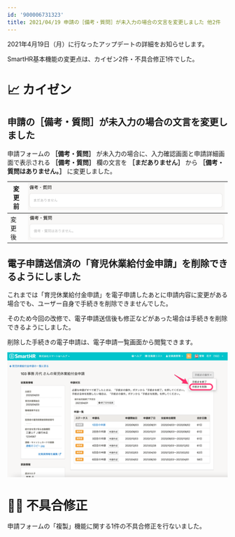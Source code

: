 ```yaml
---
id: '900006731323'
title: 2021/04/19 申請の［備考・質問］が未入力の場合の文言を変更しました 他2件
---
```

2021年4月19日（月）に行なったアップデートの詳細をお知らせします。

SmartHR基本機能の変更点は、カイゼン2件・不具合修正1件でした。

# 📈 カイゼン

## 申請の［備考・質問］が未入力の場合の文言を変更しました

申請フォームの **［備考・質問］** が未入力の場合に、入力確認画面と申請詳細画面で表示される **［備考・質問］** 欄の文言を **［まだありません］** から **［備考・質問はありません。］** に変更しました。

| 変更前 | ![](./114999774-1f98ca00-9edd-11eb-8663-edbc055474bd.png) |
| --- | --- |
| 変更後 | ![](./114999794-24f61480-9edd-11eb-9f88-983e9b5eb8ab-2.png) |

## 電子申請送信済の「育児休業給付金申請」を削除できるようにしました

これまでは「育児休業給付金申請」を電子申請したあとに申請内容に変更がある場合でも、ユーザー自身で手続きを削除できませんでした。

そのため今回の改修で、電子申請送信後も修正などがあった場合は手続きを削除できるようにしました。

削除した手続きの電子申請は、電子申請一覧画面から閲覧できます。

![](./__________2021-04-20_9_53_34.png)

# 👨‍⚕️ 不具合修正

申請フォームの「複製」機能に関する1件の不具合修正を行ないました。
